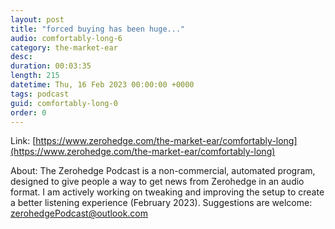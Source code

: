 ```yaml
---
layout: post
title: "forced buying has been huge..."
audio: comfortably-long-6
category: the-market-ear
desc: 
duration: 00:03:35
length: 215
datetime: Thu, 16 Feb 2023 00:00:00 +0000
tags: podcast
guid: comfortably-long-0
order: 0
---
```



Link: [https://www.zerohedge.com/the-market-ear/comfortably-long](https://www.zerohedge.com/the-market-ear/comfortably-long)

About: The Zerohedge Podcast is a non-commercial, automated program, designed to give people a way to get news from Zerohedge in an audio format.  I am actively working on tweaking and improving the setup to create a better listening experience (February 2023).  Suggestions are welcome: [zerohedgePodcast@outlook.com](mailto:zerohedgePodcast@outlook.com)